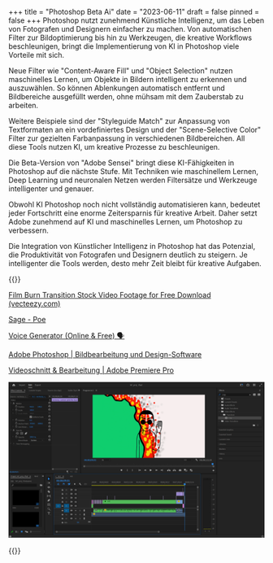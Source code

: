 +++
title = "Photoshop Beta Ai"
date = "2023-06-11"
draft = false
pinned = false
+++
Photoshop nutzt zunehmend Künstliche Intelligenz, um das Leben von Fotografen und Designern einfacher zu machen. Von automatischen Filter zur Bildoptimierung bis hin zu Werkzeugen, die kreative Workflows beschleunigen, bringt die Implementierung von KI in Photoshop viele Vorteile mit sich.

Neue Filter wie "Content-Aware Fill" und "Object Selection" nutzen maschinelles Lernen, um Objekte in Bildern intelligent zu erkennen und auszuwählen. So können Ablenkungen automatisch entfernt und Bildbereiche ausgefüllt werden, ohne mühsam mit dem Zauberstab zu arbeiten.

Weitere Beispiele sind der "Styleguide Match" zur Anpassung von Textformaten an ein vordefiniertes Design und der "Scene-Selective Color" Filter zur gezielten Farbanpassung in verschiedenen Bildbereichen. All diese Tools nutzen KI, um kreative Prozesse zu beschleunigen.

Die Beta-Version von "Adobe Sensei" bringt diese KI-Fähigkeiten in Photoshop auf die nächste Stufe. Mit Techniken wie maschinellem Lernen, Deep Learning und neuronalen Netzen werden Filtersätze und Werkzeuge intelligenter und genauer.

Obwohl KI Photoshop noch nicht vollständig automatisieren kann, bedeutet jeder Fortschritt eine enorme Zeitersparnis für kreative Arbeit. Daher setzt Adobe zunehmend auf KI und maschinelles Lernen, um Photoshop zu verbessern.

Die Integration von Künstlicher Intelligenz in Photoshop hat das Potenzial, die Produktivität von Fotografen und Designern deutlich zu steigern. Je intelligenter die Tools werden, desto mehr Zeit bleibt für kreative Aufgaben.

{{<box title="Links">}}

[Film Burn Transition Stock Video Footage for Free Download (vecteezy.com)](https://www.vecteezy.com/free-videos/film-burn-transition?page=2)

[Sage - Poe](https://poe.com/)

[Voice Generator (Online & Free) 🗣️](https://voicegenerator.io/)

[Adobe Photoshop | Bildbearbeitung und Design-Software](https://www.adobe.com/ch_de/products/photoshop.html)

[Videoschnitt & Bearbeitung | Adobe Premiere Pro](https://www.adobe.com/ch_de/products/premiere.html)

![](screenshot-2023-06-11-193519.png)

{{</box>}}